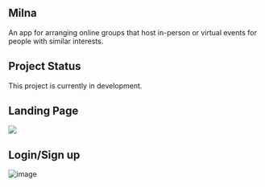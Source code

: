 ## Milna

An app for arranging online groups that host in-person or virtual events for people with similar interests.

## Project Status
This project is currently in development. 

## Landing Page
![](MilnaLandingPage.gif)

## Login/Sign up 
![image](https://i.postimg.cc/DzQp6g3W/Milna-2.png)

